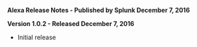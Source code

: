 **Alexa Release Notes - Published by Splunk December 7, 2016**


**Version 1.0.2 - Released December 7, 2016**

* Initial release
